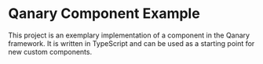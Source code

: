 # Qanary Component Example

This project is an exemplary implementation of a component in the Qanary framework. It is written in TypeScript and can
be used as a starting point for new custom components.
